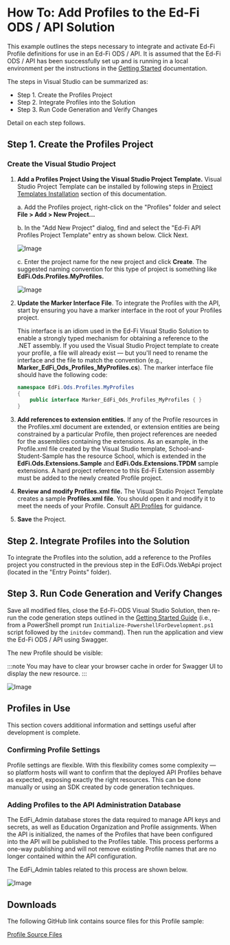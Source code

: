 # How To: Add Profiles to the Ed-Fi ODS / API Solution

This example outlines the steps necessary to integrate and activate Ed-Fi
Profile definitions for use in an Ed-Fi ODS / API. It is assumed that the Ed-Fi ODS /
API has been successfully set up and is running in a local environment per the
instructions in the [Getting Started](https://edfi.atlassian.net/wiki/spaces/ODSAPIS3V54/pages/22774181/Getting+Started) documentation.

The steps in Visual Studio can be summarized as:

* Step 1. Create the Profiles Project
* Step 2. Integrate Profiles into the Solution
* Step 3. Run Code Generation and Verify Changes

Detail on each step follows.

## Step 1. Create the Profiles Project

### Create the Visual Studio Project

1. **Add a Profiles Project Using the Visual Studio Project Template.** Visual Studio Project Template can be installed by following steps in [Project Templates Installation](https://edfi.atlassian.net/wiki/spaces/ODSAPIS3V54/pages/22774290/Project+Templates+Installation) section of this documentation.

   a. Add the Profiles project, right-click on the "Profiles" folder and select **File > Add > New Project...**
   
   b. In the "Add New Project" dialog, find and select the "Ed-Fi API Profiles Project Template" entry as shown below. Click Next.
   
   ![Image](https://edfi.atlassian.net/wiki/download/thumbnails/22774786/profiles1.PNG?version=1&modificationDate=1641861361677&cacheVersion=1&api=v2&width=1024&height=680)
   
   c. Enter the project name for the new project and click **Create**. The suggested naming convention for this type of project is something like **EdFi.Ods.Profiles.MyProfiles.**
   
   ![Image](https://edfi.atlassian.net/wiki/download/thumbnails/22774786/profiles2.PNG?version=1&modificationDate=1641861361537&cacheVersion=1&api=v2&width=1024&height=680)
   
2. **Update the Marker Interface File**. To integrate the Profiles with the API, start by ensuring you have a marker interface in the root of your Profiles project.

   This interface is an idiom used in the Ed-Fi Visual Studio Solution to enable a
   strongly typed mechanism for obtaining a reference to the .NET assembly. If you
   used the Visual Studio Project template to create your profile, a file will
   already exist — but you'll need to rename the interface and the file to match the
   convention (e.g., **Marker_EdFi_Ods_Profiles_MyProfiles.cs**). The marker interface file should have the following code:

   ```csharp
   namespace EdFi.Ods.Profiles.MyProfiles
   {
       public interface Marker_EdFi_Ods_Profiles_MyProfiles { }
   }
   ```

3. **Add references to extension entities.** If any of the Profile resources in the Profiles.xml document are extended, or
   extension entities are being constrained by a particular Profile, then project
   references are needed for the assemblies containing the extensions. As an
   example, in the Profile.xml file created by the Visual Studio template,
   School-and-Student-Sample has the resource School, which is extended in the **EdFi.Ods.Extensions.Sample** and **EdFi.Ods.Extensions.TPDM** sample extensions. A hard project reference to this Ed-Fi Extension assembly
   must be added to the newly created Profile project.
   
4. **Review and modify Profiles.xml file.** The Visual Studio Project Template creates a sample **Profiles.xml file**. You should open it and modify it to meet the needs of your Profile.
   Consult [API Profiles](https://edfi.atlassian.net/wiki/spaces/ODSAPIS3V54/pages/22774352/API+Profiles) for guidance.
   
5. **Save** the Project.

## Step 2. Integrate Profiles into the Solution

To integrate the Profiles into the solution, add a reference to the Profiles
project you constructed in the previous step in the EdFi.Ods.WebApi project (located in the "Entry Points" folder).

## Step 3. Run Code Generation and Verify Changes 

Save all modified files, close the Ed-Fi-ODS Visual Studio Solution, then re-run
the code generation steps outlined in the [Getting Started Guide](../getting-started/readme.md) (i.e., from a PowerShell prompt run `Initialize-PowershellForDevelopment.ps1` script followed by the `initdev` command). Then run the application and view the Ed-Fi ODS / API using Swagger.

The new Profile should be visible:

:::note
You may have to clear your browser cache in order for Swagger UI to display the
new resource.
:::

![Image](https://edfi.atlassian.net/wiki/download/thumbnails/22774786/image2017-12-18_16-23-55.png?version=1&modificationDate=1641861361583&cacheVersion=1&api=v2&width=1280&height=505)

## Profiles in Use

This section covers additional information and settings useful after development
is complete.

### Confirming Profile Settings

Profile settings are flexible. With this flexibility comes some complexity — so
platform hosts will want to confirm that the deployed API Profiles behave as
expected, exposing exactly the right resources. This can be done manually or using
an SDK created by code generation techniques.

### Adding Profiles to the API Administration Database

The EdFi_Admin database stores the data required to manage API keys and secrets,
as well as Education Organization and Profile assignments. When the API is
initialized, the names of the Profiles that have been configured into the API will
be published to the Profiles table. This process performs a one-way publishing
and will not remove existing Profile names that are no longer contained within the
API configuration.

The EdFi_Admin tables related to this process are shown below.

![Image](https://edfi.atlassian.net/wiki/download/attachments/22774786/image2015-9-3%2019-33-12.png?version=1&modificationDate=1641861361643&cacheVersion=1&api=v2)

## Downloads
The following GitHub link contains source files for this Profile sample:

[Profile Source Files](https://github.com/Ed-Fi-Alliance-OSS/Ed-Fi-ODS/tree/v5.4/Samples/Project-Profiles-Template)

